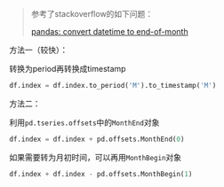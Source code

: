 > 参考了stackoverflow的如下问题：
>
> [pandas: convert datetime to end-of-month](https://stackoverflow.com/questions/18233107/pandas-convert-datetime-to-end-of-month)

方法一（较快）：

转换为period再转换成timestamp

```python
df.index = df.index.to_period('M').to_timestamp('M')
```

方法二：

利用`pd.tseries.offsets`中的`MonthEnd`对象

```python
df.index = df.index + pd.offsets.MonthEnd(0) 
```

如果需要转为月初时间，可以再用`MonthBegin`对象

```python
df.index + df.index - pd.offsets.MonthBegin(1)
```


